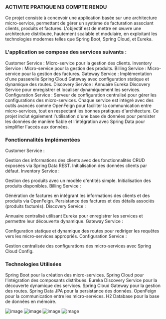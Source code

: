 ### ACTIVITE PRATIQUE N3 COMPTE  RENDU ###
Ce projet consiste à concevoir une application basée sur une architecture micro-service, permettant de gérer un système de facturation associant clients, produits et factures. L'objectif est de mettre en œuvre une architecture distribuée, hautement scalable et modulaire, en exploitant les technologies modernes telles que Spring Boot, Spring Cloud, et Eureka.

### L'application se compose des services suivants : ###

Customer Service : Micro-service pour la gestion des clients.
Inventory Service : Micro-service pour la gestion des produits.
Billing Service : Micro-service pour la gestion des factures.
Gateway Service : Implémentation d'une passerelle Spring Cloud Gateway avec configuration statique et dynamique des routes.
Discovery Service : Annuaire Eureka Discovery Service pour enregistrer et localiser dynamiquement les services.
Configuration Service : Serveur de configuration centralisé pour gérer les configurations des micro-services.
Chaque service est intégré avec des outils avancés comme OpenFeign pour faciliter la communication entre micro-services, tout en respectant les bonnes pratiques d'architecture. Ce projet inclut également l'utilisation d'une base de données pour persister les données de manière fiable et l'intégration avec Spring Data pour simplifier l'accès aux données.

### Fonctionnalités Implémentées
Customer Service :

Gestion des informations des clients avec des fonctionnalités CRUD exposées via Spring Data REST.
Initialisation des données clients par défaut.
Inventory Service :

Gestion des produits avec un modèle d'entités simple.
Initialisation des produits disponibles.
Billing Service :

Génération de factures en intégrant les informations des clients et des produits via OpenFeign.
Persistance des factures et des détails associés (produits facturés).
Discovery Service :

Annuaire centralisé utilisant Eureka pour enregistrer les services et permettre leur découverte dynamique.
Gateway Service :

Configuration statique et dynamique des routes pour rediriger les requêtes vers les micro-services appropriés.
Configuration Service :

Gestion centralisée des configurations des micro-services avec Spring Cloud Config.
### Technologies Utilisées
Spring Boot pour la création des micro-services.
Spring Cloud pour l'intégration des composants distribués.
Eureka Discovery Service pour la découverte dynamique des services.
Spring Cloud Gateway pour la gestion des routes.
Spring Data JPA pour la persistance des données.
OpenFeign pour la communication entre les micro-services.
H2 Database pour la base de données en mémoire.

![image](https://github.com/user-attachments/assets/fca01574-99a1-43ce-b494-e43c2a5566c4)
![image](https://github.com/user-attachments/assets/e060be34-1418-4f5e-a37f-1eb1a5d52720)
![image](https://github.com/user-attachments/assets/6e21825b-2d4f-479b-9dd4-f8c4b2d689c3)
![image](https://github.com/user-attachments/assets/af3a5336-2ba4-4c67-987f-8d0efebb8884)





